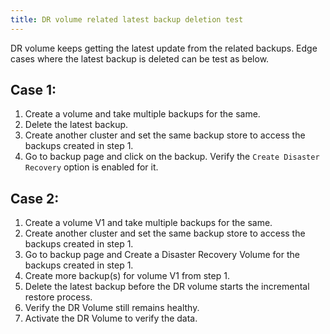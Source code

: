 ```yaml
---
title: DR volume related latest backup deletion test
---
```

DR volume keeps getting the latest update from the related backups. Edge cases where the latest backup is deleted can be test as below.
## Case 1:
1. Create a volume and take multiple backups for the same.
2. Delete the latest backup.
3. Create another cluster and set the same backup store to access the backups created in step 1.
4. Go to backup page and click on the backup. Verify the ```Create Disaster Recovery``` option is enabled for it.
## Case 2:
1. Create a volume V1 and take multiple backups for the same.
2. Create another cluster and set the same backup store to access the backups created in step 1.
4. Go to backup page and Create a Disaster Recovery Volume for the backups created in step 1.
5. Create more backup(s) for volume V1 from step 1.
6. Delete the latest backup before the DR volume starts the incremental restore process.
7. Verify the DR Volume still remains healthy.
8. Activate the DR Volume to verify the data.
